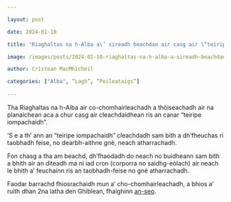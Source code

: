 ```yaml
---

layout: post

date: 2024-01-10

title: "Riaghaltas na h-Alba a\’ sireadh beachdan air casg air \“teiripe-iompachaidh\”"

image: /images/posts/2024-01-10-riaghaltas-na-h-alba-a-sireadh-beachdan-air-casg-air-teiripe-iompachaidh.webp

author: Crìstean MacMhìcheil

categories: ["Alba", “Lagh”, “Poileataigs”]
  
---
```


Tha Riaghaltas na h-Alba air co-chomhairleachadh a thòiseachadh air na planaichean aca a chur casg air cleachdaidhean ris an canar “teiripe iompachaidh”.

‘S e a th’ ann an “teiripe iompachaidh” cleachdadh sam bith a dh’fheuchas ri taobhadh feise, no dearbh-aithne gnè, neach atharrachadh.

Fon chasg a tha am beachd, dh’fhaodadh do neach no buidheann sam bith a bhith air an dìteadh ma nì iad cron (corporra no saidhg-eòlach) air neach le bhith a’ feuchainn ris an taobhadh-feise no gnè atharrachadh.

Faodar barrachd fhiosrachaidh mun a’ cho-chomhairleachadh, a bhios a’ ruith dhan 2na latha den Ghiblean, fhaighinn [an-seo](https://www.gov.scot/publications/ending-conversion-practices-scotland-scottish-government-consultation/).